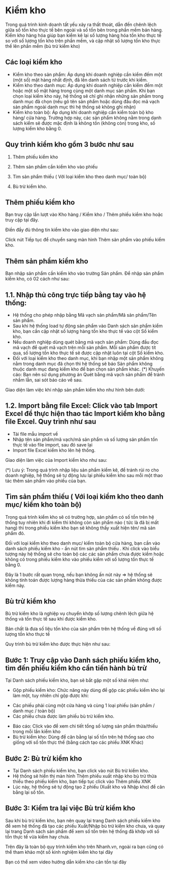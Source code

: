 # Kiểm kho

Trong quá trình kinh doanh tất yếu xảy ra thất thoát, dẫn đến chênh lệch giữa số tồn kho thực tế bên ngoài và số tồn bên trong phần mềm bán hàng. Kiểm kho hàng hóa giúp bạn kiểm kê lại số lượng hàng hóa tồn kho thực tế so với số lượng tồn kho trên phần mềm, và cập nhật số lượng tồn kho thực thế lên phần mềm (bù trừ kiểm kho)

## Các loại kiểm kho
- Kiểm kho theo sản phẩm: Áp dụng khi doanh nghiệp cần kiểm đếm một (một số) mặt hàng nhất định, đã lên danh sách từ trước khi kiểm.
- Kiểm kho theo danh mục: Áp dụng khi doanh nghiệp cần kiểm đếm một hoặc một số mặt hàng trong cùng một danh mục sản phẩm. Khi bạn chọn loại kiểm kho này, hệ thống sẽ chỉ ghi nhận những sản phẩm trong danh mục đã chọn (nếu gõ tên sản phẩm hoặc dùng đầu đọc mã vạch sản phẩm ngoài danh mục thì hệ thống sẽ không ghi nhận)
- Kiểm kho toàn bộ: Áp dụng khi doanh nghiệp cần kiểm toàn bộ kho hàng/ cửa hàng. Trường hợp này, các sản phẩm không nằm trong danh sách kiểm sẽ được mặc định là không tồn (không còn) trong kho, số lượng kiểm kho bằng 0.

## Quy trình kiểm kho gồm 3 bước như sau

1. Thêm phiếu kiểm kho

2. Thêm sản phẩm cần kiểm kho vào phiếu

3. Tìm sản phẩm thiếu ( Với loại kiểm kho theo danh mục/ toàn bộ)

4. Bù trừ kiểm kho.

## Thêm phiếu kiểm kho

Bạn truy cập lần lượt vào Kho hàng / Kiểm kho / Thêm phiếu kiểm kho hoặc truy cập tại đây.

Điền đầy đủ thông tin kiểm kho vào giao diện như sau:

Click nút Tiếp tục để chuyển sang màn hình Thêm sản phẩm vào phiếu kiểm kho.

## Thêm sản phẩm kiểm kho

Bạn nhập sản phẩm cần kiểm kho vào trường Sản phẩm. Để nhập sản phẩm kiểm kho, có 02 cách như sau:

## 1.1. Nhập thủ công trực tiếp bằng tay vào hệ thống:

- Hệ thống cho phép nhập bằng Mã vạch sản phẩm/Mã sản phẩm/Tên sản phẩm.
- Sau khi hệ thống load tự động sản phẩm vào Danh sách sản phẩm kiểm kho, bạn cần cập nhật số lượng hàng tồn kho thực tế vào cột Số kiểm kho.
- Nếu doanh nghiệp dùng quét bằng mã vạch sản phẩm: Dùng đầu đọc mã vạch để quét mã vạch trên mỗi sản phẩm. Mỗi sản phẩm được tít qua, số lượng tồn kho thực tế sẽ được cập nhật luôn tại cột Số kiểm kho.
- Đối với loại kiểm kho theo danh mục, khi bạn nhập một sản phẩm không nằm trong danh mục đã chọn thì hệ thống sẽ báo Sản phẩm không thuộc danh mục đang kiểm kho để bạn chọn sản phẩm khác.
(*) Khuyến cáo: Bạn nên sử dụng phương án Quét bằng mã vạch sản phẩm để tránh nhầm lẫn, sai sót báo cáo về sau.

Giao diện làm việc khi nhập sản phẩm kiểm kho như hình bên dưới:

## 1.2. Import bằng file Excel: Click vào tab Import Excel để thực hiện thao tác Import kiểm kho bằng file Excel. Quy trình như sau

- Tải file mẫu import về
- Nhập tên sản phẩm/mã vạch/mã sản phẩm và số lượng sản phẩm tồn thực tế vào file import, sau đó save lại
- Import file Excel kiểm kho lên hệ thống.

Giao diện làm việc của Import kiểm kho như sau:

(*) Lưu ý: Trong quá trình nhập liệu sản phẩm kiểm kê, để tránh rủi ro cho doanh nghiệp, hệ thống sẽ tự động lưu lại phiếu kiểm kho sau mỗi một thao tác thêm sản phẩm vào phiếu của bạn.

## Tìm sản phẩm thiếu ( Với loại kiểm kho theo danh mục/ kiểm kho toàn bộ)

Trong quá trình kiểm kho sẽ có trường hợp, sản phẩm có số tồn trên hệ thống tuy nhiên khi đi kiểm thì không còn sản phẩm nào ( tức là đã bị mất hang) thì trong phiếu kiểm kho bạn sẽ không thấy xuất hiện tên/ mã sản phẩm đó.

Đối với loại kiểm kho theo danh mục/ kiểm toàn bộ cửa hàng, bạn cần vào danh sách phiếu kiểm kho - ấn nút tìm sản phẩm thiếu . Khi click vào biểu tượng này hệ thống sẽ cho toàn bộ các các sản phẩm chưa được kiểm hoặc không có trong phiếu kiểm kho vào phiếu kiểm với số lượng tồn thực tế bằng 0.

Đây là 1 bước rất quan trọng, nếu bạn không ấn nút này => hệ thống sẽ không tính toán được lượng hàng thừa thiếu của các sản phẩm không được kiểm này.

## Bù trừ kiểm kho

Bù trừ kiểm kho là nghiệp vụ chuyển khớp số lượng chênh lệch giữa hệ thống và tồn thực tế sau khi được kiểm kho.

Bản chất là đưa số liệu tồn kho của sản phẩm trên hệ thống về đúng với số lượng tồn kho thực tế

Quy trình bù trừ kiểm kho được thực hiện như sau:

## Bước 1: Truy cập vào Danh sách phiếu kiểm kho, tìm đến phiếu kiểm kho cần tiến hành bù trừ

Tại Danh sách phiếu kiểm kho, bạn sẽ bắt gặp một số khái niệm như:

- Gộp phiếu kiểm kho: Chức năng này dùng để gộp các phiếu kiểm kho lại làm một, tuy nhiên chỉ gộp được khi:

+ Các phiếu phải cùng một cửa hàng và cùng 1 loại phiếu (sản phẩm / danh mục / toàn bộ)
+ Các phiếu chưa được làm phiếu bù trừ kiểm kho.

- Báo cáo: Click vào để xem chi tiết tổng số lượng sản phẩm thừa/thiếu trong mỗi lần kiểm kho
- Bù trừ kiểm kho: Dùng để cân bằng lại số tồn trên hệ thống sao cho giống với số tồn thực thế (bằng cách tạo các phiếu XNK Khác)

## Bước 2: Bù trừ kiểm kho

- Tại Danh sách phiếu kiểm kho, bạn click vào nút Bù trừ kiểm kho.
- Hệ thống sẽ hiển thị màn hình Thêm phiếu xuất nhập kho bù trừ thừa thiếu theo phiếu kiểm kho, bạn tiếp tục click vào Thêm phiếu XNK
- Lúc này, hệ thống sẽ tự động tạo 2 phiếu (Xuất kho và Nhập kho) để cân bằng lại số tồn.

## Bước 3: Kiểm tra lại việc Bù trừ kiểm kho

Sau khi bù trừ kiểm kho, bạn nên quay lại trang Danh sách phiếu kiểm kho để xem hệ thống đã tạo các phiếu Xuất/Nhập bù trừ kiểm kho chưa, và quay lại trang Danh sách sản phẩm để xem số tồn trên hệ thống đã khớp với số tồn thực tế vừa kiểm hay chưa.

Trên đây là toàn bộ quy trình kiểm kho trên Nhanh.vn, ngoài ra bạn cũng có thể tham khảo một số kinh nghiệm kiểm kho tại đây

Bạn có thể xem video hướng dẫn kiểm kho cân tồn tại đây
